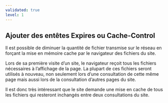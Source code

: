 ```yaml
---
validated: true
level: 1
---
```


## Ajouter des entêtes Expires ou Cache-Control

Il est possible de diminuer la quantité de fichier transmise sur le réseau en forçant la mise en mémoire cache par le navigateur des fichiers du site.

Lors de sa première visite d’un site, le navigateur reçoit tous les fichiers nécessaires à l’affichage de la page.
La plupart de ces fichiers seront utilisés à nouveau, non seulement lors d’une consultation de cette même page mais aussi lors de la consultation d’autres pages du site.

Il est donc très intéressant que le site demande une mise en cache de tous les fichiers qui resteront inchangés entre deux consultations du site.
